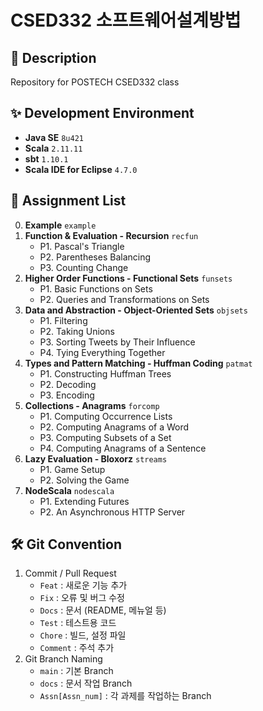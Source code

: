 # CSED332 소프트웨어설계방법

## :pushpin: Description
Repository for POSTECH CSED332 class

## :sparkles: Development Environment
- **Java SE**  ```8u421```
- **Scala**  ```2.11.11```
- **sbt**  ```1.10.1```
- **Scala IDE for Eclipse**  ```4.7.0```

## :pushpin: Assignment List
0. **Example**  ```example```
1. **Function & Evaluation - Recursion**  ```recfun```
    * P1. Pascal's Triangle
    * P2. Parentheses Balancing
    * P3. Counting Change
2. **Higher Order Functions - Functional Sets**  ```funsets```
    * P1. Basic Functions on Sets
    * P2. Queries and Transformations on Sets
3. **Data and Abstraction - Object-Oriented Sets**  ```objsets```
    * P1. Filtering
    * P2. Taking Unions
    * P3. Sorting Tweets by Their Influence
    * P4. Tying Everything Together
4. **Types and Pattern Matching - Huffman Coding**  ```patmat```
    * P1. Constructing Huffman Trees
    * P2. Decoding
    * P3. Encoding
5. **Collections - Anagrams**  ```forcomp```
    * P1. Computing Occurrence Lists
    * P2. Computing Anagrams of a Word
    * P3. Computing Subsets of a Set
    * P4. Computing Anagrams of a Sentence
6. **Lazy Evaluation - Bloxorz**  ```streams```
    * P1. Game Setup
    * P2. Solving the Game
7. **NodeScala** ```nodescala```
    * P1. Extending Futures
    * P2. An Asynchronous HTTP Server

## :hammer_and_wrench: Git Convention
1. Commit / Pull Request
    - `Feat` : 새로운 기능 추가
    - `Fix` : 오류 및 버그 수정
    - `Docs` : 문서 (README, 메뉴얼 등)
    - `Test` : 테스트용 코드
    - `Chore` : 빌드, 설정 파일
    - `Comment` : 주석 추가
2. Git Branch Naming
    - `main` : 기본 Branch
    - `docs` : 문서 작업 Branch
    - `Assn[Assn_num]` : 각 과제를 작업하는 Branch
